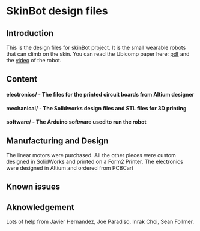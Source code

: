 # SkinBot design files

## Introduction 
This is the design files for skinBot project. It is the small wearable robots that can climb on the skin. 
You can read the Ubicomp paper here: [pdf](https://pages.github.com/) and the [video](https://www.youtube.com/watch?v=A1NS6LeXgis&t=1s) of the robot. 

## Content
#### electronics/ - The files for the printed circuit boards from Altium designer
#### mechanical/  - The Solidworks design files and STL files for 3D printing
#### software/    - The Arduino software used to run the robot 

## Manufacturing and Design 
The linear motors were purchased. All the other pieces were custom designed in SolidWorks and printed on a Form2 Printer. The electronics were designed in Altium and ordered from PCBCart

## Known issues 

## Aknowledgement
Lots of help from Javier Hernandez, Joe Paradiso, Inrak Choi, Sean Follmer. 
